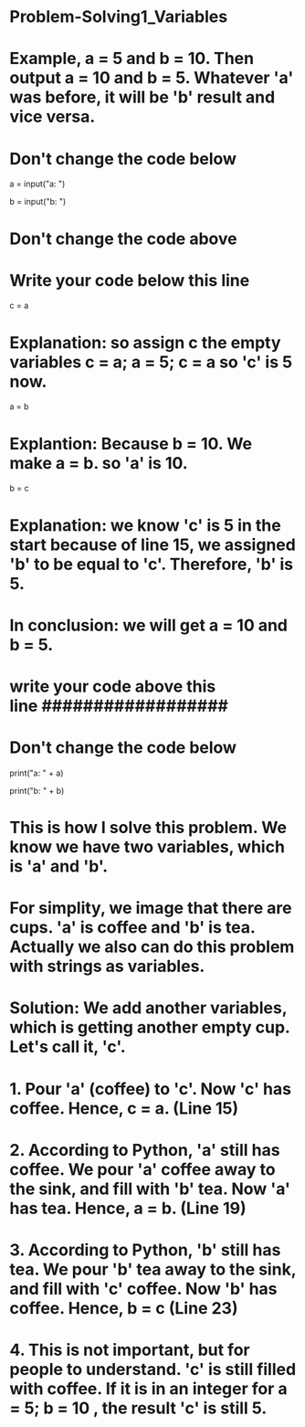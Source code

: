 # Problem-Solving1_Variables

# Example, a = 5 and b = 10. Then output a = 10 and b = 5. Whatever 'a' was before, it  will be 'b' result and vice versa. 

# Don't change the code below

a = input("a: ")

b = input("b: ")

# Don't change the code above ###############

# Write your code below this line ###############

c = a

# Explanation: so assign c the empty variables c = a; a = 5; c = a so 'c' is 5 now.

a = b

# Explantion: Because b = 10. We make a = b. so 'a' is 10. 

b = c

# Explanation: we know 'c' is 5 in the start because of line 15, we assigned 'b' to be equal to 'c'. Therefore, 'b' is 5.

# In conclusion: we will get a = 10 and b = 5. 

# write your code above this line ##################

# Don't change the code below ################

print("a: " + a)

print("b: " + b)

# This is how I solve this problem. We know we have two variables, which is 'a' and 'b'.

# For simplity, we image that there are cups. 'a' is coffee and 'b' is tea. Actually we also can do this problem with strings as variables.

# Solution: We add another variables, which is getting another empty cup. Let's call it, 'c'. 

# 1. Pour 'a' (coffee) to 'c'. Now 'c' has coffee. Hence, c = a. (Line 15)

# 2. According to Python, 'a' still has coffee. We pour 'a' coffee away to the sink, and fill with 'b' tea. Now 'a' has tea. Hence, a = b. (Line 19)

# 3. According to Python, 'b' still has tea. We pour 'b' tea away to the sink, and fill with 'c' coffee. Now 'b' has coffee. Hence, b = c (Line 23)

# 4. This is not important, but for people to understand. 'c' is still filled with coffee. If it is in an integer for a = 5; b = 10 , the result 'c' is still 5. 
